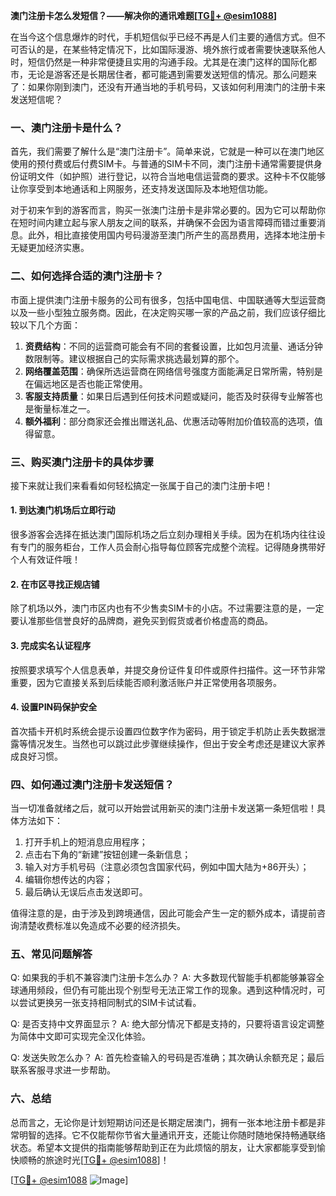 **澳门注册卡怎么发短信？——解决你的通讯难题[[TG💪+ @esim1088](https://t.me/s/esim1088)]**

在当今这个信息爆炸的时代，手机短信似乎已经不再是人们主要的通信方式。但不可否认的是，在某些特定情况下，比如国际漫游、境外旅行或者需要快速联系他人时，短信仍然是一种非常便捷且实用的沟通手段。尤其是在澳门这样的国际化都市，无论是游客还是长期居住者，都可能遇到需要发送短信的情况。那么问题来了：如果你刚到澳门，还没有开通当地的手机号码，又该如何利用澳门的注册卡来发送短信呢？

### 一、澳门注册卡是什么？
首先，我们需要了解什么是“澳门注册卡”。简单来说，它就是一种可以在澳门地区使用的预付费或后付费SIM卡。与普通的SIM卡不同，澳门注册卡通常需要提供身份证明文件（如护照）进行登记，以符合当地电信运营商的要求。这种卡不仅能够让你享受到本地通话和上网服务，还支持发送国际及本地短信功能。

对于初来乍到的游客而言，购买一张澳门注册卡是非常必要的。因为它可以帮助你在短时间内建立起与家人朋友之间的联系，并确保不会因为语言障碍而错过重要消息。此外，相比直接使用国内号码漫游至澳门所产生的高昂费用，选择本地注册卡无疑更加经济实惠。

### 二、如何选择合适的澳门注册卡？
市面上提供澳门注册卡服务的公司有很多，包括中国电信、中国联通等大型运营商以及一些小型独立服务商。因此，在决定购买哪一家的产品之前，我们应该仔细比较以下几个方面：

1. **资费结构**：不同的运营商可能会有不同的套餐设置，比如包月流量、通话分钟数限制等。建议根据自己的实际需求挑选最划算的那个。
2. **网络覆盖范围**：确保所选运营商在网络信号强度方面能满足日常所需，特别是在偏远地区是否也能正常使用。
3. **客服支持质量**：如果日后遇到任何技术问题或疑问，能否及时获得专业解答也是衡量标准之一。
4. **额外福利**：部分商家还会推出赠送礼品、优惠活动等附加价值较高的选项，值得留意。

### 三、购买澳门注册卡的具体步骤
接下来就让我们来看看如何轻松搞定一张属于自己的澳门注册卡吧！

#### 1. 到达澳门机场后立即行动
很多游客会选择在抵达澳门国际机场之后立刻办理相关手续。因为在机场内往往设有专门的服务柜台，工作人员会耐心指导每位顾客完成整个流程。记得随身携带好个人有效证件哦！

#### 2. 在市区寻找正规店铺
除了机场以外，澳门市区内也有不少售卖SIM卡的小店。不过需要注意的是，一定要认准那些信誉良好的品牌商，避免买到假货或者价格虚高的商品。

#### 3. 完成实名认证程序
按照要求填写个人信息表单，并提交身份证件复印件或原件扫描件。这一环节非常重要，因为它直接关系到后续能否顺利激活账户并正常使用各项服务。

#### 4. 设置PIN码保护安全
首次插卡开机时系统会提示设置四位数字作为密码，用于锁定手机防止丢失数据泄露等情况发生。当然也可以跳过此步骤继续操作，但出于安全考虑还是建议大家养成良好习惯。

### 四、如何通过澳门注册卡发送短信？
当一切准备就绪之后，就可以开始尝试用新买的澳门注册卡发送第一条短信啦！具体方法如下：

1. 打开手机上的短消息应用程序；
2. 点击右下角的“新建”按钮创建一条新信息；
3. 输入对方手机号码（注意必须包含国家代码，例如中国大陆为+86开头）；
4. 编辑你想传达的内容；
5. 最后确认无误后点击发送即可。

值得注意的是，由于涉及到跨境通信，因此可能会产生一定的额外成本，请提前咨询清楚收费标准以免造成不必要的经济损失。

### 五、常见问题解答
Q: 如果我的手机不兼容澳门注册卡怎么办？
A: 大多数现代智能手机都能够兼容全球通用频段，但仍有可能出现个别型号无法正常工作的现象。遇到这种情况时，可以尝试更换另一张支持相同制式的SIM卡试试看。

Q: 是否支持中文界面显示？
A: 绝大部分情况下都是支持的，只要将语言设定调整为简体中文即可实现完全汉化体验。

Q: 发送失败怎么办？
A: 首先检查输入的号码是否准确；其次确认余额充足；最后联系客服寻求进一步帮助。

### 六、总结
总而言之，无论你是计划短期访问还是长期定居澳门，拥有一张本地注册卡都是非常明智的选择。它不仅能帮你节省大量通讯开支，还能让你随时随地保持畅通联络状态。希望本文提供的指南能够帮助到正在为此烦恼的朋友，让大家都能享受到愉快顺畅的旅途时光[[TG💪+ @esim1088](https://t.me/s/esim1088)]！

[[TG💪+ @esim1088](https://t.me/s/esim1088) ![Image](https://i.postimg.cc/4NQfJmqS/Snipaste-2025-05-13-00-14-12.png)]